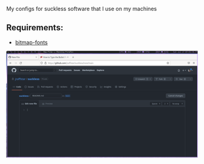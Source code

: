 My configs for suckless software that I use on my machines
<h2> Requirements: </h2>

 - [bitmap-fonts](https://github.com/Tecate/bitmap-fonts)
  
  
  ![Preview](https://raw.githubusercontent.com/jraffstar/suckless/refs/heads/main/setup.png)

